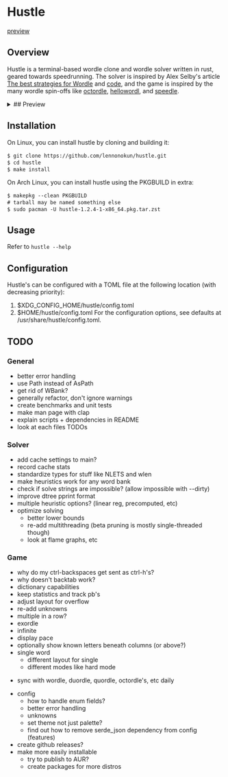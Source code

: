 # Hustle
[preview](extra/game_preview.png)

## Overview
Hustle is a terminal-based wordle clone and wordle solver written in
rust, geared towards speedrunning. The solver is inspired by Alex
Selby's article [The best strategies for Wordle](http://sonorouschocolate.com/notes/index.php/The_best_strategies_for_Wordle)
and [code](https://github.com/alex1770/wordle), and the game is
inspired by the many wordle spin-offs like
[octordle](https://octordle.com),
[hellowordl](https://hellowordl.net), and
[speedle](https://tck.mn/speedle/).

<details>
<summary>## Preview</summary>
### Menu
![menu preview](extra/menu_preview.png)
### Game
![game preview](extra/game_preview.png)
### Results
![results preview](extra/results_preview.png)
</details>

## Installation
On Linux, you can install hustle by cloning and building it:
```
$ git clone https://github.com/lennonokun/hustle.git
$ cd hustle
$ make install
```
On Arch Linux, you can install hustle using the PKGBUILD in extra:
```
$ makepkg --clean PKGBUILD
# tarball may be named something else
$ sudo pacman -U hustle-1.2.4-1-x86_64.pkg.tar.zst
```
## Usage
Refer to `hustle --help`

## Configuration
Hustle's can be configured with a TOML file at the following location (with decreasing priority):
1. $XDG\_CONFIG\_HOME/hustle/config.toml
2. $HOME/hustle/config.toml
For the configuration options, see defaults at /usr/share/hustle/config.toml.

## TODO
### General
* better error handling
* use Path instead of AsPath
* get rid of WBank?
* generally refactor, don't ignore warnings
* create benchmarks and unit tests
* make man page with clap
* explain scripts + dependencies in README
* look at each files TODOs
### Solver
* add cache settings to main?
* record cache stats
* standardize types for stuff like NLETS and wlen
* make heuristics work for any word bank
* check if solve strings are impossible? (allow impossible with --dirty)
* improve dtree pprint format
* multiple heuristic options? (linear reg, precomputed, etc)
* optimize solving
  - better lower bounds
  - re-add multithreading
    (beta pruning is mostly single-threaded though)
  - look at flame graphs, etc
### Game
* why do my ctrl-backspaces get sent as ctrl-h's?
* why doesn't backtab work?
* dictionary capabilities
* keep statistics and track pb's
* adjust layout for overflow
* re-add unknowns
* multiple in a row?
* exordle
* infinite
* display pace
* optionally show known letters beneath columns (or above?)
* single word
  - different layout for single
  - different modes like hard mode
- sync with wordle, duordle, quordle, octordle's, etc daily
* config
  - how to handle enum fields?
  - better error handling
  - unknowns
  - set theme not just palette?
  - find out how to remove serde_json dependency from config (features)
* create github releases?
* make more easily installable
  - try to publish to AUR?
  - create packages for more distros
